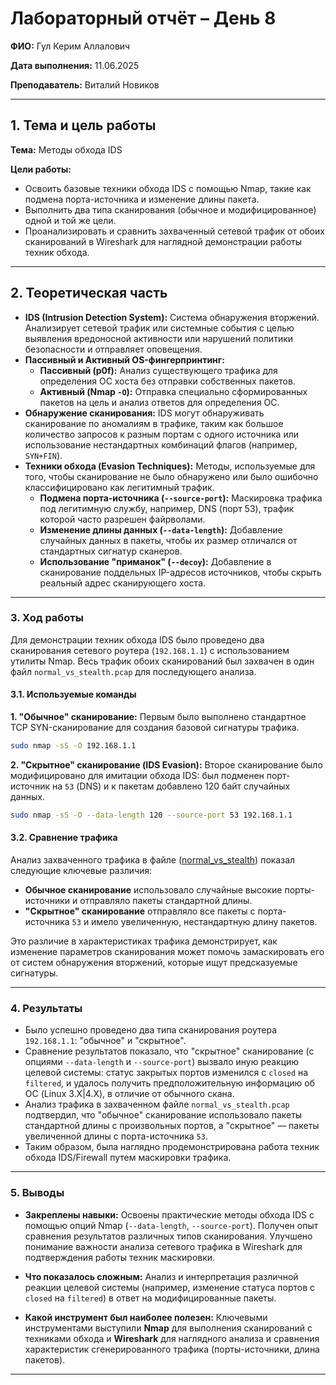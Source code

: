 
# Лабораторный отчёт – День 8


**ФИО:** Гул Керим Аллалович
 
**Дата выполнения:** 11.06.2025

**Преподаватель:** Виталий Новиков 


---

## 1. Тема и цель работы

**Тема:** Методы обхода IDS

**Цели работы:**

- Освоить базовые техники обхода IDS с помощью Nmap, такие как подмена порта-источника и изменение длины пакета.
- Выполнить два типа сканирования (обычное и модифицированное) одной и той же цели.
- Проанализировать и сравнить захваченный сетевой трафик от обоих сканирований в Wireshark для наглядной демонстрации работы техник обхода.


---

## 2. Теоретическая часть


*   **IDS (Intrusion Detection System):** Система обнаружения вторжений. Анализирует сетевой трафик или системные события с целью выявления вредоносной активности или нарушений политики безопасности и отправляет оповещения.
*   **Пассивный и Активный OS-фингерпринтинг:**
    *   **Пассивный (p0f):** Анализ существующего трафика для определения ОС хоста без отправки собственных пакетов.
    *   **Активный (Nmap `-O`):** Отправка специально сформированных пакетов на цель и анализ ответов для определения ОС.
*   **Обнаружение сканирования:** IDS могут обнаруживать сканирование по аномалиям в трафике, таким как большое количество запросов к разным портам с одного источника или использование нестандартных комбинаций флагов (например, `SYN+FIN`).
*   **Техники обхода (Evasion Techniques):** Методы, используемые для того, чтобы сканирование не было обнаружено или было ошибочно классифицировано как легитимный трафик.
    *   **Подмена порта-источника (`--source-port`):** Маскировка трафика под легитимную службу, например, DNS (порт 53), трафик которой часто разрешен файрволами.
    *   **Изменение длины данных (`--data-length`):** Добавление случайных данных в пакеты, чтобы их размер отличался от стандартных сигнатур сканеров.
    *   **Использование "приманок" (`--decoy`):** Добавление в сканирование поддельных IP-адресов источников, чтобы скрыть реальный адрес сканирующего хоста.

---

### 3. Ход работы

Для демонстрации техник обхода IDS было проведено два сканирования сетевого роутера (`192.168.1.1`) с использованием утилиты Nmap. Весь трафик обоих сканирований был захвачен в один файл `normal_vs_stealth.pcap` для последующего анализа.

#### 3.1. Используемые команды

**1. "Обычное" сканирование:**
Первым было выполнено стандартное TCP SYN-сканирование для создания базовой сигнатуры трафика.
```bash
sudo nmap -sS -O 192.168.1.1
```

**2. "Скрытное" сканирование (IDS Evasion):**
Второе сканирование было модифицировано для имитации обхода IDS: был подменен порт-источник на `53` (DNS) и к пакетам добавлено 120 байт случайных данных.
```bash
sudo nmap -sS -O --data-length 120 --source-port 53 192.168.1.1
```

#### 3.2. Сравнение трафика

Анализ захваченного трафика в файле ([normal_vs_stealth](https://github.com/Nelass1c/practica-konvey/tree/main/day08/normal_vs_stealth.pcap)) показал следующие ключевые различия:
*   **Обычное сканирование** использовало случайные высокие порты-источники и отправляло пакеты стандартной длины.
*   **"Скрытное" сканирование** отправляло все пакеты с порта-источника `53` и имело увеличенную, нестандартную длину пакетов.

Это различие в характеристиках трафика демонстрирует, как изменение параметров сканирования может помочь замаскировать его от систем обнаружения вторжений, которые ищут предсказуемые сигнатуры.

---

### 4. Результаты

*   Было успешно проведено два типа сканирования роутера `192.168.1.1`: "обычное" и "скрытное".
*   Сравнение результатов показало, что "скрытное" сканирование (с опциями `--data-length` и `--source-port`) вызвало иную реакцию целевой системы: статус закрытых портов изменился с `closed` на `filtered`, и удалось получить предположительную информацию об ОС (Linux 3.X|4.X), в отличие от обычного скана.
*   Анализ трафика в захваченном файле `normal_vs_stealth.pcap` подтвердил, что "обычное" сканирование использовало пакеты стандартной длины с произвольных портов, а "скрытное" — пакеты увеличенной длины с порта-источника `53`.
*   Таким образом, была наглядно продемонстрирована работа техник обхода IDS/Firewall путем маскировки трафика.

---

### 5. Выводы

*   **Закреплены навыки:** Освоены практические методы обхода IDS с помощью опций Nmap (`--data-length`, `--source-port`). Получен опыт сравнения результатов различных типов сканирования. Улучшено понимание важности анализа сетевого трафика в Wireshark для подтверждения работы техник маскировки.

*   **Что показалось сложным:** Анализ и интерпретация различной реакции целевой системы (например, изменение статуса портов с `closed` на `filtered`) в ответ на модифицированные пакеты.

*   **Какой инструмент был наиболее полезен:** Ключевыми инструментами выступили **Nmap** для выполнения сканирований с техниками обхода и **Wireshark** для наглядного анализа и сравнения характеристик сгенерированного трафика (порты-источники, длина пакетов).

---